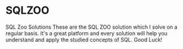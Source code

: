 # SQLZOO
SQL Zoo Solutions
These are the SQL ZOO solution which I solve on a regular basis. It's a great platform and every solution will help you understand and apply the studied concepts of SQL.
Good Luck!
